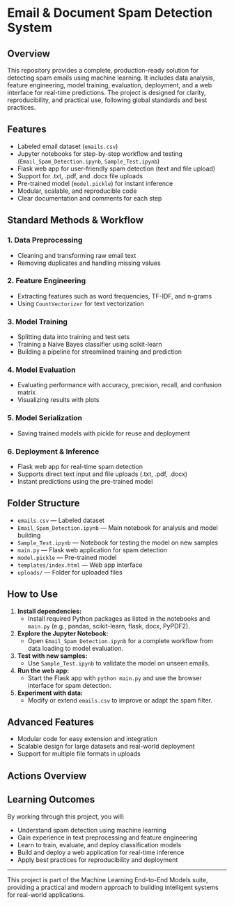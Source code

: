 
# Email & Document Spam Detection System

## Overview

This repository provides a complete, production-ready solution for detecting spam emails using machine learning. It includes data analysis, feature engineering, model training, evaluation, deployment, and a web interface for real-time predictions. The project is designed for clarity, reproducibility, and practical use, following global standards and best practices.

## Features

- Labeled email dataset (`emails.csv`)
- Jupyter notebooks for step-by-step workflow and testing (`Email_Spam_Detection.ipynb`, `Sample_Test.ipynb`)
- Flask web app for user-friendly spam detection (text and file upload)
- Support for .txt, .pdf, and .docx file uploads
- Pre-trained model (`model.pickle`) for instant inference
- Modular, scalable, and reproducible code
- Clear documentation and comments for each step

## Standard Methods & Workflow

### 1. Data Preprocessing
- Cleaning and transforming raw email text
- Removing duplicates and handling missing values

### 2. Feature Engineering
- Extracting features such as word frequencies, TF-IDF, and n-grams
- Using `CountVectorizer` for text vectorization

### 3. Model Training
- Splitting data into training and test sets
- Training a Naive Bayes classifier using scikit-learn
- Building a pipeline for streamlined training and prediction

### 4. Model Evaluation
- Evaluating performance with accuracy, precision, recall, and confusion matrix
- Visualizing results with plots

### 5. Model Serialization
- Saving trained models with pickle for reuse and deployment

### 6. Deployment & Inference
- Flask web app for real-time spam detection
- Supports direct text input and file uploads (.txt, .pdf, .docx)
- Instant predictions using the pre-trained model

## Folder Structure

- `emails.csv` — Labeled dataset
- `Email_Spam_Detection.ipynb` — Main notebook for analysis and model building
- `Sample_Test.ipynb` — Notebook for testing the model on new samples
- `main.py` — Flask web application for spam detection
- `model.pickle` — Pre-trained model
- `templates/index.html` — Web app interface
- `uploads/` — Folder for uploaded files

## How to Use

1. **Install dependencies:**
	- Install required Python packages as listed in the notebooks and `main.py` (e.g., pandas, scikit-learn, flask, docx, PyPDF2).
2. **Explore the Jupyter Notebook:**
	- Open `Email_Spam_Detection.ipynb` for a complete workflow from data loading to model evaluation.
3. **Test with new samples:**
	- Use `Sample_Test.ipynb` to validate the model on unseen emails.
4. **Run the web app:**
	- Start the Flask app with `python main.py` and use the browser interface for spam detection.
5. **Experiment with data:**
	- Modify or extend `emails.csv` to improve or adapt the spam filter.

## Advanced Features

- Modular code for easy extension and integration
- Scalable design for large datasets and real-world deployment
- Support for multiple file formats in uploads

## Actions Overview

## Learning Outcomes

By working through this project, you will:
- Understand spam detection using machine learning
- Gain experience in text preprocessing and feature engineering
- Learn to train, evaluate, and deploy classification models
- Build and deploy a web application for real-time inference
- Apply best practices for reproducibility and deployment

---

This project is part of the Machine Learning End-to-End Models suite, providing a practical and modern approach to building intelligent systems for real-world applications.
